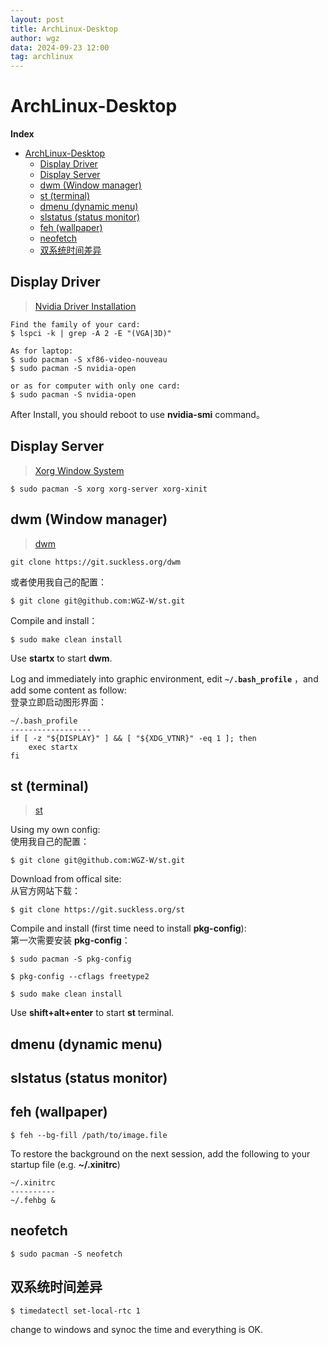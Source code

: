 ```yaml
---
layout: post
title: ArchLinux-Desktop
author: wgz
data: 2024-09-23 12:00
tag: archlinux
---
```


# ArchLinux-Desktop

**Index**
- [ArchLinux-Desktop](#archlinux-desktop)
  - [Display Driver](#display-driver)
  - [Display Server](#display-server)
  - [dwm (Window manager)](#dwm-window-manager)
  - [st (terminal)](#st-terminal)
  - [dmenu (dynamic menu)](#dmenu-dynamic-menu)
  - [slstatus (status monitor)](#slstatus-status-monitor)
  - [feh (wallpaper)](#feh-wallpaper)
  - [neofetch](#neofetch)
  - [双系统时间差异](#双系统时间差异)


## Display Driver
> [Nvidia Driver Installation](https://wiki.archlinux.org/title/NVIDIA)


```shell
Find the family of your card:
$ lspci -k | grep -A 2 -E "(VGA|3D)"

As for laptop:
$ sudo pacman -S xf86-video-nouveau
$ sudo pacman -S nvidia-open

or as for computer with only one card: 
$ sudo pacman -S nvidia-open
```
After Install, you should reboot to use 
**nvidia-smi** command。

## Display Server
> [Xorg Window System](https://wiki.archlinux.org/title/Xorg)

```
$ sudo pacman -S xorg xorg-server xorg-xinit
```

## dwm (Window manager)
> [dwm](https://dwm.suckless.org/)


```
git clone https://git.suckless.org/dwm  
```
或者使用我自己的配置：
```
$ git clone git@github.com:WGZ-W/st.git
``` 

Compile and install：
```
$ sudo make clean install
```
Use **startx** to start **dwm**.

Log and immediately into graphic environment, edit **`~/.bash_profile`** ，and add some content as follow:  
登录立即启动图形界面：
```
~/.bash_profile
------------------
if [ -z "${DISPLAY}" ] && [ "${XDG_VTNR}" -eq 1 ]; then
    exec startx
fi
```

## st (terminal)
> [st](https://st.suckless.org/)


Using my own config:  
使用我自己的配置：
```
$ git clone git@github.com:WGZ-W/st.git
``` 

Download from offical site:  
从官方网站下载：
```
$ git clone https://git.suckless.org/st
```

Compile and install (first time need to install **pkg-config**):   
第一次需要安装 **pkg-config**： 
```
$ sudo pacman -S pkg-config

$ pkg-config --cflags freetype2

$ sudo make clean install
```
Use **shift+alt+enter** to start **st** terminal.

## dmenu (dynamic menu)
## slstatus (status monitor)
## feh (wallpaper)
```
$ feh --bg-fill /path/to/image.file
```
To restore the background on the next session, add the following to your startup file (e.g. **~/.xinitrc**)
```
~/.xinitrc
----------
~/.fehbg &
```

## neofetch
```
$ sudo pacman -S neofetch
```

## 双系统时间差异

```
$ timedatectl set-local-rtc 1
```
change to windows and synoc the time and everything is OK.
